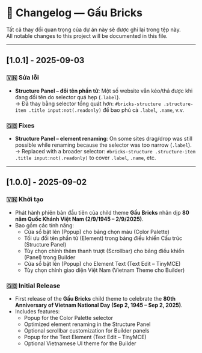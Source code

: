 # 📑 Changelog — Gấu Bricks

Tất cả thay đổi quan trọng của dự án này sẽ được ghi lại trong tệp này.  
All notable changes to this project will be documented in this file.

---

## [1.0.1] - 2025-09-03

### 🇻🇳 Sửa lỗi
- **Structure Panel – đổi tên phần tử**: Một số website vẫn kéo/thả được khi đang đổi tên do selector quá hẹp (`.label`).  
  → Đã thay bằng selector tổng quát hơn: `#bricks-structure .structure-item .title input:not(.readonly)` để bao phủ cả `.label`, `.name`, v.v.

### 🇬🇧 Fixes
- **Structure Panel – element renaming**: On some sites drag/drop was still possible while renaming because the selector was too narrow (`.label`).  
  → Replaced with a broader selector: `#bricks-structure .structure-item .title input:not(.readonly)` to cover `.label`, `.name`, etc.

---

## [1.0.0] - 2025-09-02

### 🇻🇳 Khởi tạo
- Phát hành phiên bản đầu tiên của child theme **Gấu Bricks** nhân dịp **80 năm Quốc Khánh Việt Nam (2/9/1945 – 2/9/2025)**.  
- Bao gồm các tính năng:
  - Cửa sổ bật lên (Popup) cho bảng chọn màu (Color Palette)  
  - Tối ưu đổi tên phần tử (Element) trong bảng điều khiển Cấu trúc (Structure Panel)  
  - Tùy chọn chỉnh thêm thanh trượt (Scrollbar) cho bảng điều khiển (Panel) trong Builder  
  - Cửa sổ bật lên (Popup) cho Element Text (Text Edit – TinyMCE)  
  - Tùy chọn chỉnh giao diện Việt Nam (Vietnam Theme cho Builder)  

### 🇬🇧 Initial Release
- First release of the **Gấu Bricks** child theme to celebrate the **80th Anniversary of Vietnam National Day (Sep 2, 1945 – Sep 2, 2025)**.  
- Includes features:
  - Popup for the Color Palette selector  
  - Optimized element renaming in the Structure Panel  
  - Optional scrollbar customization for Builder panels  
  - Popup for the Text Element (Text Edit – TinyMCE)  
  - Optional Vietnamese UI theme for the Builder
